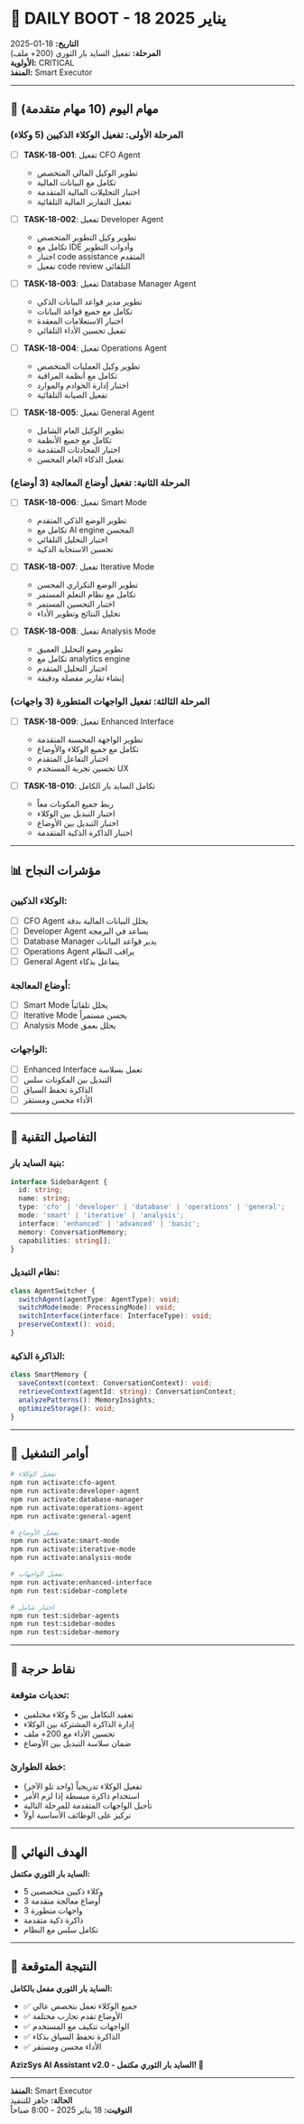 # 🚀 DAILY BOOT - 18 يناير 2025

**التاريخ:** 18-01-2025  
**المرحلة:** تفعيل السايد بار الثوري (200+ ملف)  
**الأولوية:** CRITICAL  
**المنفذ:** Smart Executor  

---

## 🎯 مهام اليوم (10 مهام متقدمة)

### المرحلة الأولى: تفعيل الوكلاء الذكيين (5 وكلاء)

- [ ] **TASK-18-001**: تفعيل CFO Agent
  - تطوير الوكيل المالي المتخصص
  - تكامل مع البيانات المالية
  - اختبار التحليلات المالية المتقدمة
  - تفعيل التقارير المالية التلقائية

- [ ] **TASK-18-002**: تفعيل Developer Agent
  - تطوير وكيل التطوير المتخصص
  - تكامل مع IDE وأدوات التطوير
  - اختبار code assistance المتقدم
  - تفعيل code review التلقائي

- [ ] **TASK-18-003**: تفعيل Database Manager Agent
  - تطوير مدير قواعد البيانات الذكي
  - تكامل مع جميع قواعد البيانات
  - اختبار الاستعلامات المعقدة
  - تفعيل تحسين الأداء التلقائي

- [ ] **TASK-18-004**: تفعيل Operations Agent
  - تطوير وكيل العمليات المتخصص
  - تكامل مع أنظمة المراقبة
  - اختبار إدارة الخوادم والموارد
  - تفعيل الصيانة التلقائية

- [ ] **TASK-18-005**: تفعيل General Agent
  - تطوير الوكيل العام الشامل
  - تكامل مع جميع الأنظمة
  - اختبار المحادثات المتقدمة
  - تفعيل الذكاء العام المحسن

### المرحلة الثانية: تفعيل أوضاع المعالجة (3 أوضاع)

- [ ] **TASK-18-006**: تفعيل Smart Mode
  - تطوير الوضع الذكي المتقدم
  - تكامل مع AI engine المحسن
  - اختبار التحليل التلقائي
  - تحسين الاستجابة الذكية

- [ ] **TASK-18-007**: تفعيل Iterative Mode
  - تطوير الوضع التكراري المحسن
  - تكامل مع نظام التعلم المستمر
  - اختبار التحسين المستمر
  - تحليل النتائج وتطوير الأداء

- [ ] **TASK-18-008**: تفعيل Analysis Mode
  - تطوير وضع التحليل العميق
  - تكامل مع analytics engine
  - اختبار التحليل المتقدم
  - إنشاء تقارير مفصلة ودقيقة

### المرحلة الثالثة: تفعيل الواجهات المتطورة (3 واجهات)

- [ ] **TASK-18-009**: تفعيل Enhanced Interface
  - تطوير الواجهة المحسنة المتقدمة
  - تكامل مع جميع الوكلاء والأوضاع
  - اختبار التفاعل المتقدم
  - تحسين تجربة المستخدم UX

- [ ] **TASK-18-010**: تكامل السايد بار الكامل
  - ربط جميع المكونات معاً
  - اختبار التبديل بين الوكلاء
  - اختبار التبديل بين الأوضاع
  - اختبار الذاكرة الذكية المتقدمة

---

## 📊 مؤشرات النجاح

### الوكلاء الذكيين:
- [ ] CFO Agent يحلل البيانات المالية بدقة
- [ ] Developer Agent يساعد في البرمجة
- [ ] Database Manager يدير قواعد البيانات
- [ ] Operations Agent يراقب النظام
- [ ] General Agent يتفاعل بذكاء

### أوضاع المعالجة:
- [ ] Smart Mode يحلل تلقائياً
- [ ] Iterative Mode يحسن مستمراً
- [ ] Analysis Mode يحلل بعمق

### الواجهات:
- [ ] Enhanced Interface تعمل بسلاسة
- [ ] التبديل بين المكونات سلس
- [ ] الذاكرة تحفظ السياق
- [ ] الأداء محسن ومستقر

---

## 🔧 التفاصيل التقنية

### بنية السايد بار:
```typescript
interface SidebarAgent {
  id: string;
  name: string;
  type: 'cfo' | 'developer' | 'database' | 'operations' | 'general';
  mode: 'smart' | 'iterative' | 'analysis';
  interface: 'enhanced' | 'advanced' | 'basic';
  memory: ConversationMemory;
  capabilities: string[];
}
```

### نظام التبديل:
```typescript
class AgentSwitcher {
  switchAgent(agentType: AgentType): void;
  switchMode(mode: ProcessingMode): void;
  switchInterface(interface: InterfaceType): void;
  preserveContext(): void;
}
```

### الذاكرة الذكية:
```typescript
class SmartMemory {
  saveContext(context: ConversationContext): void;
  retrieveContext(agentId: string): ConversationContext;
  analyzePatterns(): MemoryInsights;
  optimizeStorage(): void;
}
```

---

## 🔧 أوامر التشغيل

```bash
# تفعيل الوكلاء
npm run activate:cfo-agent
npm run activate:developer-agent
npm run activate:database-manager
npm run activate:operations-agent
npm run activate:general-agent

# تفعيل الأوضاع
npm run activate:smart-mode
npm run activate:iterative-mode
npm run activate:analysis-mode

# تفعيل الواجهات
npm run activate:enhanced-interface
npm run test:sidebar-complete

# اختبار شامل
npm run test:sidebar-agents
npm run test:sidebar-modes
npm run test:sidebar-memory
```

---

## 🚨 نقاط حرجة

### تحديات متوقعة:
- تعقيد التكامل بين 5 وكلاء مختلفين
- إدارة الذاكرة المشتركة بين الوكلاء
- تحسين الأداء مع 200+ ملف
- ضمان سلاسة التبديل بين الأوضاع

### خطة الطوارئ:
- تفعيل الوكلاء تدريجياً (واحد تلو الآخر)
- استخدام ذاكرة مبسطة إذا لزم الأمر
- تأجيل الواجهات المتقدمة للمرحلة التالية
- تركيز على الوظائف الأساسية أولاً

---

## 🎯 الهدف النهائي

**السايد بار الثوري مكتمل:**
- 5 وكلاء ذكيين متخصصين
- 3 أوضاع معالجة متقدمة
- 3 واجهات متطورة
- ذاكرة ذكية متقدمة
- تكامل سلس مع النظام

---

## 🎉 النتيجة المتوقعة

**السايد بار الثوري مفعل بالكامل:**
- ✅ جميع الوكلاء تعمل بتخصص عالي
- ✅ الأوضاع تقدم تجارب مختلفة
- ✅ الواجهات تتكيف مع المستخدم
- ✅ الذاكرة تحفظ السياق بذكاء
- ✅ الأداء محسن ومستقر

**AzizSys AI Assistant v2.0 - السايد بار الثوري مكتمل! 🚀**

---

**المنفذ:** Smart Executor  
**الحالة:** جاهز للتنفيذ  
**التوقيت:** 18 يناير 2025 - 8:00 صباحاً